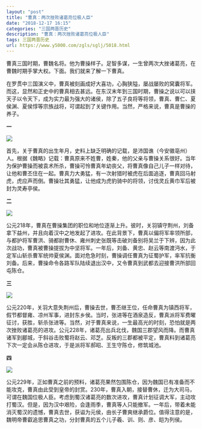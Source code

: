 ```yaml
---
layout: "post"
title: "曹真：两次挫败诸葛亮位极人臣"
date: "2018-12-17 16:15"
categories: "三国两晋历史"
description: "曹真：两次挫败诸葛亮位极人臣"
tags: 三国两晋历史
url: https://www.y5000.com/zgls/sglj/5018.html
---
```






曹真三国时期，曹魏名将。他为曹操样子。足智多谋，一生曾两次大挫诸葛亮，在曹魏时期手掌大权。下面。我们就来了解一下曹真。

在罗贯中三国演义中，曹真被刻画成好大喜功，心胸狭隘，屡战屡败的窝囊将军。而这，显然和正史中的曹真相去甚远。在东汉末年到三国时期，曹操之说以可以挟天子以令天下，成为实力最为强大的诸侯，除了五子良将等将领，曹真、曹仁、夏侯渊、夏侯惇等宗族战将，可谓起到了关键作用。当然，严格来说，曹真是曹操的养子。

**一**

![](https://img.y5000.com/uploads/allimg/161111/1503021425-0.jpg)

首先，关于曹真的出生年月，史料上缺乏明确的记载，是沛国谯（今安徽亳州）人。根据《魏略》记载：曹真原来不姓曹，姓秦，他的父亲与曹操关系很好。当年为保护曹操而被袁术所杀，曹操可怜曹真年幼丧父，将曹真像自己儿子一样对待，让他和曹丕住在一起。曹真力大勇猛，有一次射猎时被虎在后面追逐，曹真回马射虎，虎应声而倒。曹操壮其勇猛，让他成为虎豹骑中的将领，讨伐灵丘黄巾军后被封为灵寿亭侯。

**二**

![](https://img.y5000.com/uploads/allimg/161111/150302C45-1.jpg)

公元218年，曹真在曹操集团的职位和地位逐渐上升。彼时，关羽镇守荆州，刘备拿下益州，并且向着汉中之地发起了进攻。在此背景下，曹真以偏将军率领所部，与都护将军曹洪、骑都尉曹休、雍州刺史张既等击破刘备别将吴兰于下辨，因为此次战功，曹真被曹操提拔为中坚将军。一年后，刘备、黄忠、赵云等南渡沔水，于定军山斩杀曹军统帅夏侯渊。面对危急时刻，曹操调任曹真为征蜀护军，率军抗衡刘备。后来，曹操命令各路军队陆续退出汉中，又令曹真到武都去迎接曹洪所部回屯陈仓。

**三**

![](https://img.y5000.com/uploads/allimg/161111/1503022914-2.jpg)

公元220年，关羽大意失荆州后，曹操去世，曹丕继王位，任命曹真为镇西将军，假节都督雍、凉州军事，进封东乡侯。当时，张进等在酒泉造反，曹真派将军费曜征讨，获胜，斩杀张进等。当然，对于曹真来说，一生最高光的时刻，恐怕就是两次挫败诸葛亮的进攻。公元228年，诸葛亮出兵北伐，魏国三郡望风而降。而曹真诸军到郿城，于斜谷击败蜀将赵云、邓芝。反叛的三郡都被平定，曹真料到诸葛亮下次一定会从陈仓进攻，于是派将军郝昭、王生守陈仓，修筑城池。

**四**

![](https://img.y5000.com/uploads/allimg/161111/150302E34-3.jpg)

公元229年，正如曹真之前的预料，诸葛亮果然包围陈仓，因为魏国已有准备而不能攻克，曹真由此受到皇帝的封赏。230年，曹真入朝，接替曹休，迁为大司马，可谓在魏国位极人臣。考虑到蜀汉诸葛亮的数次进攻，曹真计划征调大军，主动攻打蜀汉。但是，因为汉中艰险，会逢雨季，曹真等人只能撤军。一年后，带着未能消灭蜀汉的遗憾，曹真去世，获谥为元侯，由长子曹爽继承爵位。值得注意的是，魏明帝曹叡追思曹真之功，分封曹真的五个儿子羲、训、则、彦、皑为列侯。
